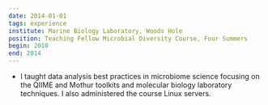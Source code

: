 ```yaml
---
date: 2014-01-01
tags: experience
institute: Marine Biology Laboratory, Woods Hole
position: Teaching Fellow Microbial Diversity Course, Four Summers
begin: 2010
end: 2014
---
```

- I taught data analysis best practices in microbiome science
  focusing on the QIIME and Mothur toolkits and molecular biology laboratory
  techniques. I also administered the course Linux servers.
